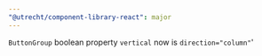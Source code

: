 ```yaml
---
"@utrecht/component-library-react": major
---
```


`ButtonGroup` boolean property `vertical` now is `direction="column"`'
